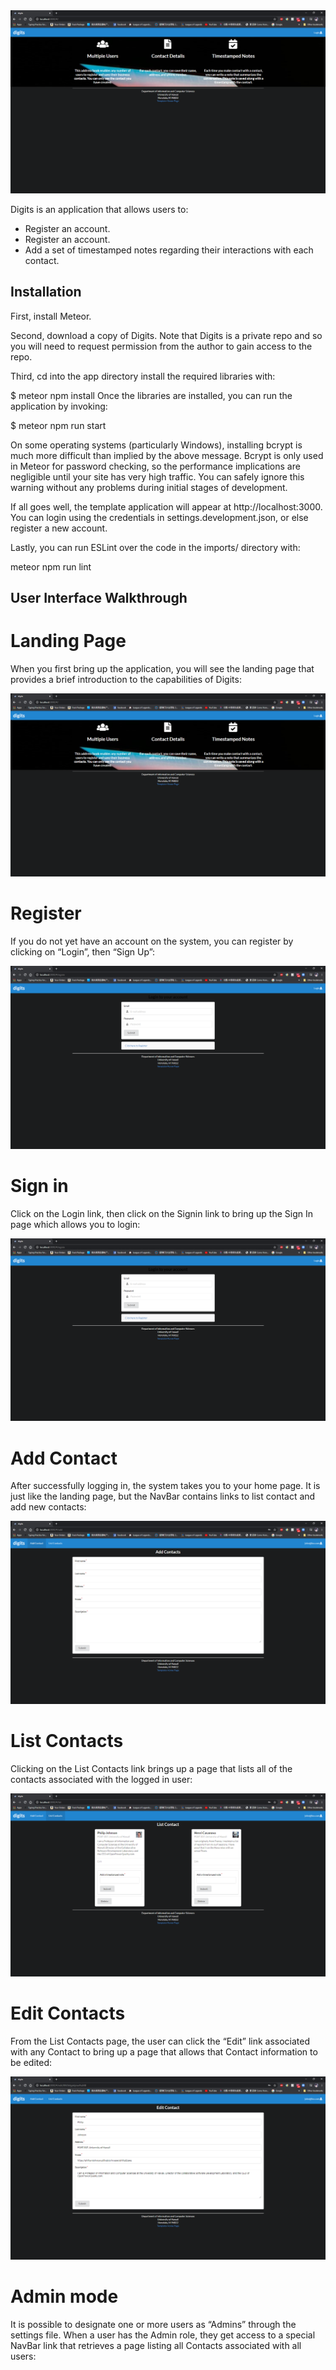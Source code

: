 <img src="doc/pic1.png">

Digits is an application that allows users to:
<ul>
  <li>Register an account.</li>
  <li>Register an account.</li>
  <li>Add a set of timestamped notes regarding their interactions with each contact.</li>
</ul>

## Installation
First, install Meteor.

Second, download a copy of Digits. Note that Digits is a private repo and so you will need to request permission from the author to gain access to the repo.

Third, cd into the app directory install the required libraries with:

$ meteor npm install
Once the libraries are installed, you can run the application by invoking:

$ meteor npm run start

On some operating systems (particularly Windows), installing bcrypt is much more difficult than implied by the above message. Bcrypt is only used in Meteor for password checking, so the performance implications are negligible until your site has very high traffic. You can safely ignore this warning without any problems during initial stages of development.

If all goes well, the template application will appear at http://localhost:3000. You can login using the credentials in settings.development.json, or else register a new account.

Lastly, you can run ESLint over the code in the imports/ directory with:

meteor npm run lint

## User Interface Walkthrough
<h1>Landing Page</h1>
<p>When you first bring up the application, you will see the landing page that provides a brief introduction to the capabilities of Digits:</p>
<img src="doc/pic1.png">

<h1>Register</h1>
<p>If you do not yet have an account on the system, you can register by clicking on “Login”, then “Sign Up”:</p>
<img src="doc/pic2.png">

<h1>Sign in</h1>
<p>Click on the Login link, then click on the Signin link to bring up the Sign In page which allows you to login:</p>
<img src="doc/pic2.png">

<h1>Add Contact</h1>
<p>After successfully logging in, the system takes you to your home page. It is just like the landing page, but the NavBar contains links to list contact and add new contacts:</p>
<img src="doc/pic3.png">

<h1>List Contacts</h1>
<p>Clicking on the List Contacts link brings up a page that lists all of the contacts associated with the logged in user:</p>
<img src="doc/pic4.png">

<h1>Edit Contacts</h1>
<p>From the List Contacts page, the user can click the “Edit” link associated with any Contact to bring up a page that allows that Contact information to be edited:</p>
<img src="doc/pic5.png">

<h1>Admin mode</h1>
<p>It is possible to designate one or more users as “Admins” through the settings file. When a user has the Admin role, they get access to a special NavBar link that retrieves a page listing all Contacts associated with all users:</p>
